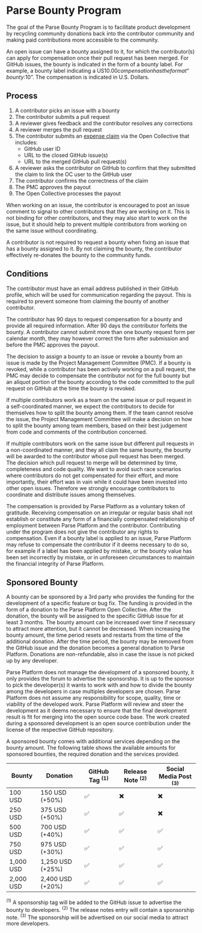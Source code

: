 # Parse Bounty Program

The goal of the Parse Bounty Program is to facilitate product development by recycling community donations back into the contributor community and making paid contributions more accessible to the community.

An open issue can have a bounty assigned to it, for which the contributor(s) can apply for compensation once their pull request has been merged. For GitHub issues, the bounty is indicated in the form of a bounty label. For example, a bounty label indicating a US$10.00 compensation has the format “bounty:$10”. The compensation is indicated in U.S. Dollars.

## Process

1. A contributor picks an issue with a bounty
2. The contributor submits a pull request
3. A reviewer gives feedback and the contributor resolves any corrections
4. A reviewer merges the pull request
5. The contributor submits an [expense claim](https://opencollective.com/parse-server/expenses/new) via the Open Collective that includes:
   - GitHub user ID
   - URL to the closed GitHub issue(s)
   - URL to the merged GitHub pull request(s)
6. A reviewer asks the contributor on GitHub to confirm that they submitted the claim to link the OC user to the GitHub user
7. The contributor confirms the correctness of the claim
8. The PMC approves the payout
9. The Open Collective processes the payout

When working on an issue, the contributor is encouraged to post an issue comment to signal to other contributors that they are working on it. This is not binding for other contributors, and they may also start to work on the issue, but it should help to prevent multiple contributors from working on the same issue without coordinating.

A contributor is not required to request a bounty when fixing an issue that has a bounty assigned to it. By not claiming the bounty, the contributor effectively re-donates the bounty to the community funds.

## Conditions

The contributor must have an email address published in their GitHub profile, which will be used for communication regarding the payout. This is required to prevent someone from claiming the bounty of another contributor.

The contributor has 90 days to request compensation for a bounty and provide all required information. After 90 days the contributor forfeits the bounty. A contributor cannot submit more than one bounty request form per calendar month, they may however correct the form after submission and before the PMC approves the payout.

The decision to assign a bounty to an issue or revoke a bounty from an issue is made by the Project Management Committee (PMC). If a bounty is revoked, while a contributor has been actively working on a pull request, the PMC may decide to compensate the contributor not for the full bounty but an aliquot portion of the bounty according to the code committed to the pull request on GitHub at the time the bounty is revoked.

If multiple contributors work as a team on the same issue or pull request in a self-coordinated manner, we expect the contributors to decide for themselves how to split the bounty among them. If the team cannot resolve the issue, the Project Management Committee will make a decision on how to split the bounty among team members, based on their best judgement from code and comments of the contribution concerned.

If multiple contributors work on the same issue but different pull requests in a non-coordinated manner, and they all claim the same bounty, the bounty will be awarded to the contributor whose pull request has been merged. The decision which pull request to merge will be determined by time, completeness and code quality. We want to avoid such race scenarios where contributors do not get compensated for their effort, and more importantly, their effort was in vain while it could have been invested into other open issues. Therefore we strongly encourage contributors to coordinate and distribute issues among themselves.

The compensation is provided by Parse Platform as a voluntary token of gratitude. Receiving compensation on an irregular or regular basis shall not establish or constitute any form of a financially compensated relationship of employment between Parse Platform and the contributor. Contributing under the program does not give the contributor any rights to compensation. Even if a bounty label is applied to an issue, Parse Platform may refuse to compensate the contributor if it deems necessary to do so, for example if a label has been applied by mistake, or the bounty value has been set incorrectly by mistake, or in unforeseen circumstances to maintain the financial integrity of Parse Platform.

## Sponsored Bounty

A bounty can be sponsored by a 3rd party who provides the funding for the development of a specific feature or bug fix. The funding is provided in the form of a donation to the Parse Platform Open Collective. After the donation, the bounty will be assigned to the specific GitHub issue for at least 3 months. The bounty amount can be increased over time if necessary to attract more attention, but it cannot be decreased. When increasing the bounty amount, the time period resets and restarts from the time of the additional donation. After the time period, the bounty may be removed from the GitHub issue and the donation becomes a general donation to Parse Platform. Donations are non-refundable, also in case the issue is not picked up by any developer.

Parse Platform does not manage the development of a sponsored bounty, it only provides the forum to advertise the sponsorship. It is up to the sponsor to pick the developer(s) it wants to work with and how to divide the bounty among the developers in case multiples developers are chosen. Parse Platform does not assume any responsibility for scope, quality, time or viability of the developed work. Parse Platform will review and steer the development as it deems necessary to ensure that the final development result is fit for merging into the open source code base. The work created during a sponsored development is an open source contribution under the license of the respective GitHub repository.

A sponsored bounty comes with additional services depending on the bounty amount. The following table shows the available amounts for sponsored bounties, the required donation and the services provided.

| Bounty    | Donation         | GitHub Tag <sup>(1)</sup> | Release Note <sup>(2)</sup> | Social Media Post <sup>(3)</sup> |
|-----------|------------------|---------------------------|-----------------------------|----------------------------------|
| 100 USD   | 150 USD (+50%)   | ✅                         | ✖️                           | ✖️                               |
| 250 USD   | 375 USD (+50%)   | ✅                         | ✅                           | ✖️                               |
| 500 USD   | 700 USD (+40%)   | ✅                         | ✅                           | ✅                                |
| 750 USD   | 975 USD (+30%)   | ✅                         | ✅                           | ✅                                |
| 1,000 USD | 1,250 USD (+25%) | ✅                         | ✅                           | ✅                                |
| 2,000 USD | 2,400 USD (+20%) | ✅                         | ✅                           | ✅                                |

<sup>(1)</sup> A sponsorship tag will be added to the GitHub issue to advertise the bounty to developers. <sup>(2)</sup> The release notes entry will contain a sponsorship note. <sup>(3)</sup> The sponsorship will be advertised on our social media to attract more developers.
